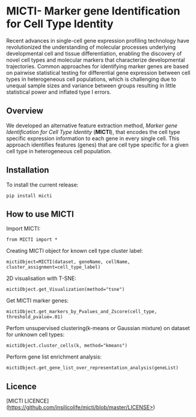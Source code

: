 MICTI- Marker gene Identification for Cell Type Identity
========================================================

Recent advances in single-cell gene expression profiling technology have revolutionized the understanding of molecular processes underlying developmental cell and tissue differentiation, enabling the discovery of novel cell types and molecular markers that characterize developmental trajectories.  Common approaches for identifying marker genes are based on pairwise statistical testing for differential gene expression between cell types in heterogeneous cell populations, which is challenging due to unequal sample sizes and variance between groups resulting in little statistical power and inflated type I errors. 

Overview
--------

We developed an alternative feature extraction method, *Marker gene Identification for Cell Type Identity* (**MICTI**), that encodes the cell type specific expression information to each gene in every single cell. This approach identifies features (genes) that are cell type specific for a given cell type in heterogeneous cell population.


Installation
------------

To install the current release:

	pip install micti
	
How to use MICTI
----------------

Import MICTI:

	from MICTI import *

Creating MICTI object for known cell type cluster label:

	mictiObject=MICTI(dataset, geneName, cellName, cluster_assignment=cell_type_label)

2D visualisation with T-SNE:

	mictiObject.get_Visualization(method="tsne")

Get MICTI marker genes:

	mictiObject.get_markers_by_Pvalues_and_Zscore(cell_type, threshold_pvalue=.01)

Perfom unsupervised clustering(k-means or Gaussian mixture) on dataset for unknown cell types:

	mictiObject.cluster_cells(k, method="kmeans")

Perform gene list enrichment analysis:

	mictiObject.get_gene_list_over_representation_analysis(geneList)

Licence
-------

[MICTI LICENCE] (https://github.com/insilicolife/micti/blob/master/LICENSE>)
